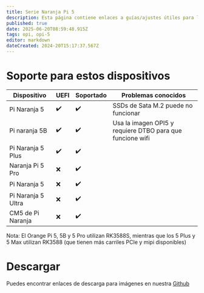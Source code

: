 ```yaml
---
title: Serie Naranja Pi 5
description: Esta página contiene enlaces a guías/ajustes útiles para los dispositivos de la Serie OPI 5
published: true
date: 2025-06-20T08:59:48.915Z
tags: opi, opi-5
editor: markdown
dateCreated: 2024-20T15:17:37.567Z
---
```


# Soporte para estos dispositivos

| Dispositivo        | UEFI | Soportado | Problemas conocidos                                       |
| ------------------ | ---- | --------- | --------------------------------------------------------- |
| Pi Naranja 5       | ✔️   | ✔️        | SSDs de Sata M.2 puede no funcionar       |
| Pi naranja 5B      | ✔️   | ✔️        | Usa la imagen OPI5 y requiere DTBO para que funcione wifi |
| Pi Naranja 5 Plus  | ✔️   | ✔️        |                                                           |
| Naranja Pi 5 Pro   | ❌    | ✔️        |                                                           |
| Pi Naranja 5       | ❌    | ✔️        |                                                           |
| Pi Naranja 5 Ultra | ❌    | ✔️        |                                                           |
| CM5 de Pi Naranja  | ❌    | ✔️        |                                                           |

Nota: El Orange Pi 5, 5B y 5 Pro utilizan RK3588S, mientras que los 5 Plus y 5 Max utilizan RK3588 (que tienen más carriles PCIe y mipi disponibles)

# Descargar

Puedes encontrar enlaces de descarga para imágenes en nuestra [Github](https://github.com/BredOS/images/releases/latest)